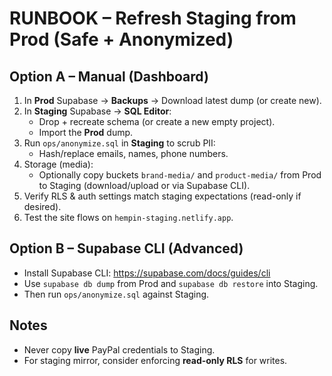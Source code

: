 
# RUNBOOK – Refresh Staging from Prod (Safe + Anonymized)

## Option A – Manual (Dashboard)
1) In **Prod** Supabase → **Backups** → Download latest dump (or create new).
2) In **Staging** Supabase → **SQL Editor**:
   - Drop + recreate schema (or create a new empty project).
   - Import the **Prod** dump.
3) Run `ops/anonymize.sql` in **Staging** to scrub PII:
   - Hash/replace emails, names, phone numbers.
4) Storage (media):
   - Optionally copy buckets `brand-media/` and `product-media/` from Prod to Staging (download/upload or via Supabase CLI).
5) Verify RLS & auth settings match staging expectations (read-only if desired).
6) Test the site flows on `hempin-staging.netlify.app`.

## Option B – Supabase CLI (Advanced)
- Install Supabase CLI: https://supabase.com/docs/guides/cli
- Use `supabase db dump` from Prod and `supabase db restore` into Staging.
- Then run `ops/anonymize.sql` against Staging.

## Notes
- Never copy **live** PayPal credentials to Staging.
- For staging mirror, consider enforcing **read-only RLS** for writes.

